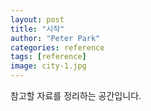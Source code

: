```yaml
---
layout: post
title: "시작"
author: "Peter Park"
categories: reference
tags: [reference]
image: city-1.jpg
---
```


참고할 자료를 정리하는 공간입니다.